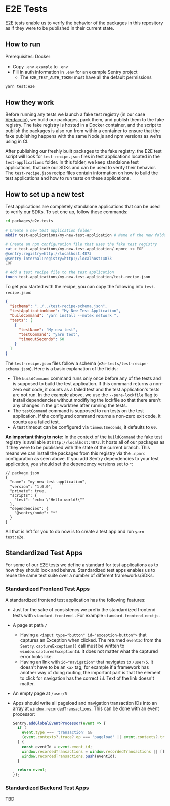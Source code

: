 # E2E Tests

E2E tests enable us to verify the behavior of the packages in this repository as if they were to be published in their
current state.

## How to run

Prerequisites: Docker

- Copy `.env.example` to `.env`
- Fill in auth information in `.env` for an example Sentry project
  - The `E2E_TEST_AUTH_TOKEN` must have all the default permissions

```bash
yarn test:e2e
```

## How they work

Before running any tests we launch a fake test registry (in our case [Verdaccio](https://verdaccio.org/docs/e2e/)), we
build our packages, pack them, and publish them to the fake registry. The fake registry is hosted in a Docker container,
and the script to publish the packages is also run from within a container to ensure that the fake publishing happens
with the same Node.js and npm versions as we're using in CI.

After publishing our freshly built packages to the fake registry, the E2E test script will look for `test-recipe.json`
files in test applications located in the `test-applications` folder. In this folder, we keep standalone test
applications, that use our SDKs and can be used to verify their behavior. The `test-recipe.json` recipe files contain
information on how to build the test applications and how to run tests on these applications.

## How to set up a new test

Test applications are completely standalone applications that can be used to verify our SDKs. To set one up, follow
these commands:

```sh
cd packages/e2e-tests

# Create a new test application folder
mkdir test-applications/my-new-test-application # Name of the new folder doesn't technically matter but choose something meaningful

# Create an npm configuration file that uses the fake test registry
cat > test-applications/my-new-test-application/.npmrc << EOF
@sentry:registry=http://localhost:4873
@sentry-internal:registry=http://localhost:4873
EOF

# Add a test recipe file to the test application
touch test-applications/my-new-test-application/test-recipe.json
```

To get you started with the recipe, you can copy the following into `test-recipe.json`:

```json
{
  "$schema": "../../test-recipe-schema.json",
  "testApplicationName": "My New Test Application",
  "buildCommand": "yarn install --mutex network ",
  "tests": [
    {
      "testName": "My new test",
      "testCommand": "yarn test",
      "timeoutSeconds": 60
    }
  ]
}
```

The `test-recipe.json` files follow a schema (`e2e-tests/test-recipe-schema.json`). Here is a basic explanation of the
fields:

- The `buildCommand` command runs only once before any of the tests and is supposed to build the test application. If
  this command returns a non-zero exit code, it counts as a failed test and the test application's tests are not run. In
  the example above, we use the `--pure-lockfile` flag to install dependencies without modifiying the lockfile so that
  there aren't any changes in the git worktree after running the tests.
- The `testCommand` command is supposed to run tests on the test application. If the configured command returns a
  non-zero exit code, it counts as a failed test.
- A test timeout can be configured via `timeoutSeconds`, it defaults to `60`.

**An important thing to note:** In the context of the `buildCommand` the fake test registry is available at
`http://localhost:4873`. It hosts all of our packages as if they were to be published with the state of the current
branch. This means we can install the packages from this registry via the `.npmrc` configuration as seen above. If you
add Sentry dependencies to your test application, you should set the dependency versions set to `*`:

```jsonc
// package.json
{
  "name": "my-new-test-application",
  "version": "1.0.0",
  "private": true,
  "scripts": {
    "test": "echo \"Hello world!\""
  },
  "dependencies": {
    "@sentry/node": "*"
  }
}
```

All that is left for you to do now is to create a test app and run `yarn test:e2e`.

## Standardized Test Apps

For some of our E2E tests we define a standard for test applications as to how they should look and behave. Standardized
test apps enables us to reuse the same test suite over a number of different frameworks/SDKs.

### Standardized Frontend Test Apps

A standardized frontend test application has the following features:

- Just for the sake of consistency we prefix the standardized frontend tests with `standard-frontend-`. For example
  `standard-frontend-nextjs`.
- A page at path `/`
  - Having a `<input type="button" id="exception-button">` that captures an Exception when clicked. The returned
    `eventId` from the `Sentry.captureException()` call must be written to `window.capturedExceptionId`. It does not
    matter what the captured error looks like.
  - Having an link with `id="navigation"` that navigates to `/user/5`. It doesn't have to be an `<a>` tag, for example
    if a framework has another way of doing routing, the important part is that the element to click for navigation has
    the correct `id`. Text of the link doesn't matter.
- An empty page at `/user/5`
- Apps should write all pageload and navigation transaction IDs into an array at `window.recordedTransactions`. This can
  be done with an event processor:

  ```ts
  Sentry.addGlobalEventProcessor(event => {
    if (
      event.type === 'transaction' &&
      (event.contexts?.trace?.op === 'pageload' || event.contexts?.trace?.op === 'navigation')
    ) {
      const eventId = event.event_id;
      window.recordedTransactions = window.recordedTransactions || [];
      window.recordedTransactions.push(eventId);
    }

    return event;
  });
  ```

### Standardized Backend Test Apps

TBD

